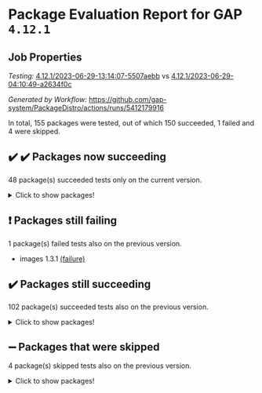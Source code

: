# Package Evaluation Report for GAP `4.12.1`

## Job Properties

*Testing:* [4.12.1/2023-06-29-13:14:07-5507aebb](https://github.com/gap-system/PackageDistro/blob/data/reports/4.12.1/2023-06-29-13:14:07-5507aebb) vs [4.12.1/2023-06-29-04:10:49-a2634f0c](https://github.com/gap-system/PackageDistro/blob/data/reports/4.12.1/2023-06-29-04:10:49-a2634f0c)

*Generated by Workflow:* https://github.com/gap-system/PackageDistro/actions/runs/5412179916

In total, 155 packages were tested, out of which 150 succeeded, 1 failed and 4 were skipped.

## :heavy_check_mark: :heavy_check_mark: Packages now succeeding

48 package(s) succeeded tests only on the current version.
<details><summary>Click to show packages!</summary>

- 4ti2interface 2023.02-04 [(success)](https://github.com/gap-system/PackageDistro/actions/runs/5412179916/jobs/9836318006) vs 4ti2interface 2023.02-04 [(failure)](https://github.com/gap-system/PackageDistro/actions/runs/5407832042/jobs/9826636148)
- agt 0.3.1 [(success)](https://github.com/gap-system/PackageDistro/actions/runs/5412179916/jobs/9836318403) vs agt 0.3.1 [(failure)](https://github.com/gap-system/PackageDistro/actions/runs/5407832042/jobs/9826636377)
- autodoc 2023.06.19 [(success)](https://github.com/gap-system/PackageDistro/actions/runs/5412179916/jobs/9836318988) vs autodoc 2023.06.19 [(failure)](https://github.com/gap-system/PackageDistro/actions/runs/5407832042/jobs/9826636645)
- automgrp 1.3.2 [(success)](https://github.com/gap-system/PackageDistro/actions/runs/5412179916/jobs/9836319287) vs automgrp 1.3.2 [(failure)](https://github.com/gap-system/PackageDistro/actions/runs/5407832042/jobs/9826636793)
- cddinterface 2022.11.01 [(success)](https://github.com/gap-system/PackageDistro/actions/runs/5412179916/jobs/9836319933) vs cddinterface 2022.11.01 [(failure)](https://github.com/gap-system/PackageDistro/actions/runs/5407832042/jobs/9826637020)
- classicpres 1.22 [(success)](https://github.com/gap-system/PackageDistro/actions/runs/5412179916/jobs/9836320246) vs classicpres 1.22 [(failure)](https://github.com/gap-system/PackageDistro/actions/runs/5407832042/jobs/9826637135)
- crypting 0.10.4 [(success)](https://github.com/gap-system/PackageDistro/actions/runs/5412179916/jobs/9836321265) vs crypting 0.10.4 [(failure)](https://github.com/gap-system/PackageDistro/actions/runs/5407832042/jobs/9826637531)
- datastructures 0.3.0 [(success)](https://github.com/gap-system/PackageDistro/actions/runs/5412179916/jobs/9836322502) vs datastructures 0.3.0 [(failure)](https://github.com/gap-system/PackageDistro/actions/runs/5407832042/jobs/9826637937)
- deepthought 1.0.6 [(success)](https://github.com/gap-system/PackageDistro/actions/runs/5412179916/jobs/9836322675) vs deepthought 1.0.6 [(failure)](https://github.com/gap-system/PackageDistro/actions/runs/5407832042/jobs/9826637998)
- digraphs 1.6.2 [(success)](https://github.com/gap-system/PackageDistro/actions/runs/5412179916/jobs/9836323168) vs digraphs 1.6.2 [(failure)](https://github.com/gap-system/PackageDistro/actions/runs/5407832042/jobs/9826638185)
- edim 1.3.7 [(success)](https://github.com/gap-system/PackageDistro/actions/runs/5412179916/jobs/9836323311) vs edim 1.3.7 [(failure)](https://github.com/gap-system/PackageDistro/actions/runs/5407832042/jobs/9826638239)
- example 4.3.4 [(success)](https://github.com/gap-system/PackageDistro/actions/runs/5412179916/jobs/9836323464) vs example 4.3.4 [(failure)](https://github.com/gap-system/PackageDistro/actions/runs/5407832042/jobs/9826638302)
- ferret 1.0.9 [(success)](https://github.com/gap-system/PackageDistro/actions/runs/5412179916/jobs/9836323948) vs ferret 1.0.9 [(failure)](https://github.com/gap-system/PackageDistro/actions/runs/5407832042/jobs/9826638470)
- fr 2.4.12 [(success)](https://github.com/gap-system/PackageDistro/actions/runs/5412179916/jobs/9836325327) vs fr 2.4.12 [(failure)](https://github.com/gap-system/PackageDistro/actions/runs/5407832042/jobs/9826638895)
- francy 2.0.3 [(success)](https://github.com/gap-system/PackageDistro/actions/runs/5412179916/jobs/9836325475) vs francy 2.0.3 [(failure)](https://github.com/gap-system/PackageDistro/actions/runs/5407832042/jobs/9826638954)
- gapdoc 1.6.6 [(success)](https://github.com/gap-system/PackageDistro/actions/runs/5412179916/jobs/9836325788) vs gapdoc 1.6.6 [(failure)](https://github.com/gap-system/PackageDistro/actions/runs/5407832042/jobs/9826639073)
- genss 1.6.8 [(success)](https://github.com/gap-system/PackageDistro/actions/runs/5412179916/jobs/9836326544) vs genss 1.6.8 [(failure)](https://github.com/gap-system/PackageDistro/actions/runs/5407832042/jobs/9826639399)
- gradedmodules 2023.02-04 [(success)](https://github.com/gap-system/PackageDistro/actions/runs/5412179916/jobs/9836326700) vs gradedmodules 2023.02-04 [(failure)](https://github.com/gap-system/PackageDistro/actions/runs/5407832042/jobs/9826639452)
- gradedringforhomalg 2023.02-04 [(success)](https://github.com/gap-system/PackageDistro/actions/runs/5412179916/jobs/9836326836) vs gradedringforhomalg 2023.02-04 [(failure)](https://github.com/gap-system/PackageDistro/actions/runs/5407832042/jobs/9826639516)
- hap 1.56 [(success)](https://github.com/gap-system/PackageDistro/actions/runs/5412179916/jobs/9836327664) vs hap 1.56 [(failure)](https://github.com/gap-system/PackageDistro/actions/runs/5407832042/jobs/9826639941)
- hapcryst 0.1.15 [(success)](https://github.com/gap-system/PackageDistro/actions/runs/5412179916/jobs/9836327819) vs hapcryst 0.1.15 [(failure)](https://github.com/gap-system/PackageDistro/actions/runs/5407832042/jobs/9826640003)
- help 3.5 [(success)](https://github.com/gap-system/PackageDistro/actions/runs/5412179916/jobs/9836328097) vs help 3.5 [(failure)](https://github.com/gap-system/PackageDistro/actions/runs/5407832042/jobs/9826640132)
- homalg 2023.02-05 [(success)](https://github.com/gap-system/PackageDistro/actions/runs/5412179916/jobs/9836328234) vs homalg 2023.02-05 [(failure)](https://github.com/gap-system/PackageDistro/actions/runs/5407832042/jobs/9826640197)
- homalgtocas 2023.02-04 [(success)](https://github.com/gap-system/PackageDistro/actions/runs/5412179916/jobs/9836328373) vs homalgtocas 2023.02-04 [(failure)](https://github.com/gap-system/PackageDistro/actions/runs/5407832042/jobs/9826640269)
- io_forhomalg 2023.02-04 [(success)](https://github.com/gap-system/PackageDistro/actions/runs/5412179916/jobs/9836329147) vs io_forhomalg 2023.02-04 [(failure)](https://github.com/gap-system/PackageDistro/actions/runs/5407832042/jobs/9826640660)
- json 2.1.1 [(success)](https://github.com/gap-system/PackageDistro/actions/runs/5412179916/jobs/9836329447) vs json 2.1.1 [(failure)](https://github.com/gap-system/PackageDistro/actions/runs/5407832042/jobs/9826640807)
- jupyterkernel 1.5.0 [(success)](https://github.com/gap-system/PackageDistro/actions/runs/5412179916/jobs/9836329586) vs jupyterkernel 1.5.0 [(failure)](https://github.com/gap-system/PackageDistro/actions/runs/5407832042/jobs/9826640899)
- jupyterviz 1.5.6 [(success)](https://github.com/gap-system/PackageDistro/actions/runs/5412179916/jobs/9836329764) vs jupyterviz 1.5.6 [(failure)](https://github.com/gap-system/PackageDistro/actions/runs/5407832042/jobs/9826640986)
- kan 1.35 [(success)](https://github.com/gap-system/PackageDistro/actions/runs/5412179916/jobs/9836329893) vs kan 1.35 [(failure)](https://github.com/gap-system/PackageDistro/actions/runs/5407832042/jobs/9826641094)
- laguna 3.9.6 [(success)](https://github.com/gap-system/PackageDistro/actions/runs/5412179916/jobs/9836330219) vs laguna 3.9.6 [(failure)](https://github.com/gap-system/PackageDistro/actions/runs/5407832042/jobs/9826641276)
- linearalgebraforcap 2023.06-02 [(success)](https://github.com/gap-system/PackageDistro/actions/runs/5412179916/jobs/9836330927) vs linearalgebraforcap 2023.06-02 [(failure)](https://github.com/gap-system/PackageDistro/actions/runs/5407832042/jobs/9826641595)
- majoranaalgebras 1.5.1 [(success)](https://github.com/gap-system/PackageDistro/actions/runs/5412179916/jobs/9836331557) vs majoranaalgebras 1.5.1 [(failure)](https://github.com/gap-system/PackageDistro/actions/runs/5407832042/jobs/9826641900)
- matgrp 0.70 [(success)](https://github.com/gap-system/PackageDistro/actions/runs/5412179916/jobs/9836331880) vs matgrp 0.70 [(failure)](https://github.com/gap-system/PackageDistro/actions/runs/5407832042/jobs/9826642053)
- matricesforhomalg 2023.02-04 [(success)](https://github.com/gap-system/PackageDistro/actions/runs/5412179916/jobs/9836332031) vs matricesforhomalg 2023.02-04 [(failure)](https://github.com/gap-system/PackageDistro/actions/runs/5407832042/jobs/9826642142)
- modulepresentationsforcap 2023.06-02 [(success)](https://github.com/gap-system/PackageDistro/actions/runs/5412179916/jobs/9836332299) vs modulepresentationsforcap 2023.06-02 [(failure)](https://github.com/gap-system/PackageDistro/actions/runs/5407832042/jobs/9826642292)
- modules 2023.02-04 [(success)](https://github.com/gap-system/PackageDistro/actions/runs/5412179916/jobs/9836332435) vs modules 2023.02-04 [(failure)](https://github.com/gap-system/PackageDistro/actions/runs/5407832042/jobs/9826642415)
- monoidalcategories 2023.05-03 [(success)](https://github.com/gap-system/PackageDistro/actions/runs/5412179916/jobs/9836332583) vs monoidalcategories 2023.05-03 [(failure)](https://github.com/gap-system/PackageDistro/actions/runs/5407832042/jobs/9826642520)
- nconvex 2022.09-01 [(success)](https://github.com/gap-system/PackageDistro/actions/runs/5412179916/jobs/9836332745) vs nconvex 2022.09-01 [(failure)](https://github.com/gap-system/PackageDistro/actions/runs/5407832042/jobs/9826642624)
- nock 1.5 [(success)](https://github.com/gap-system/PackageDistro/actions/runs/5412179916/jobs/9836333029) vs nock 1.5 [(failure)](https://github.com/gap-system/PackageDistro/actions/runs/5407832042/jobs/9826642836)
- openmath 11.5.3 [(success)](https://github.com/gap-system/PackageDistro/actions/runs/5412179916/jobs/9836333624) vs openmath 11.5.3 [(failure)](https://github.com/gap-system/PackageDistro/actions/runs/5407832042/jobs/9826643299)
- packagemanager 1.4.1 [(success)](https://github.com/gap-system/PackageDistro/actions/runs/5412179916/jobs/9836333886) vs packagemanager 1.4.1 [(failure)](https://github.com/gap-system/PackageDistro/actions/runs/5407832042/jobs/9826643493)
- patternclass 2.4.3 [(success)](https://github.com/gap-system/PackageDistro/actions/runs/5412179916/jobs/9836334048) vs patternclass 2.4.3 [(failure)](https://github.com/gap-system/PackageDistro/actions/runs/5407832042/jobs/9826643578)
- polenta 1.3.10 [(success)](https://github.com/gap-system/PackageDistro/actions/runs/5412179916/jobs/9836334418) vs polenta 1.3.10 [(failure)](https://github.com/gap-system/PackageDistro/actions/runs/5407832042/jobs/9826643747)
- polymaking 0.8.6 [(success)](https://github.com/gap-system/PackageDistro/actions/runs/5412179916/jobs/9836334599) vs polymaking 0.8.6 [(failure)](https://github.com/gap-system/PackageDistro/actions/runs/5407832042/jobs/9826643842)
- primgrp 3.4.4 [(success)](https://github.com/gap-system/PackageDistro/actions/runs/5412179916/jobs/9836334766) vs primgrp 3.4.4 [(failure)](https://github.com/gap-system/PackageDistro/actions/runs/5407832042/jobs/9826643922)
- profiling 2.5.2 [(success)](https://github.com/gap-system/PackageDistro/actions/runs/5412179916/jobs/9836334909) vs profiling 2.5.2 [(failure)](https://github.com/gap-system/PackageDistro/actions/runs/5407832042/jobs/9826644002)
- radiroot 2.9 [(success)](https://github.com/gap-system/PackageDistro/actions/runs/5412179916/jobs/9836335345) vs radiroot 2.9 [(failure)](https://github.com/gap-system/PackageDistro/actions/runs/5407832042/jobs/9826644267)
- rds 1.8 [(success)](https://github.com/gap-system/PackageDistro/actions/runs/5412179916/jobs/9836335655) vs rds 1.8 [(failure)](https://github.com/gap-system/PackageDistro/actions/runs/5407832042/jobs/9826644440)
</details>

## :exclamation: Packages still failing

1 package(s) failed tests also on the previous version.
- images 1.3.1 [(failure)](https://github.com/gap-system/PackageDistro/actions/runs/5412179916/jobs/9836328683)

## :heavy_check_mark: Packages still succeeding

102 package(s) succeeded tests also on the previous version.
<details><summary>Click to show packages!</summary>

- ace 5.6.2 [(success)](https://github.com/gap-system/PackageDistro/actions/runs/5412179916/jobs/9836318141)
- aclib 1.3.2 [(success)](https://github.com/gap-system/PackageDistro/actions/runs/5412179916/jobs/9836318284)
- alnuth 3.2.1 [(success)](https://github.com/gap-system/PackageDistro/actions/runs/5412179916/jobs/9836318533)
- anupq 3.3.0 [(success)](https://github.com/gap-system/PackageDistro/actions/runs/5412179916/jobs/9836318682)
- atlasrep 2.1.6 [(success)](https://github.com/gap-system/PackageDistro/actions/runs/5412179916/jobs/9836318844)
- automata 1.15 [(success)](https://github.com/gap-system/PackageDistro/actions/runs/5412179916/jobs/9836319143)
- autpgrp 1.11 [(success)](https://github.com/gap-system/PackageDistro/actions/runs/5412179916/jobs/9836319458)
- cap 2023.06-08 [(success)](https://github.com/gap-system/PackageDistro/actions/runs/5412179916/jobs/9836319604)
- caratinterface 2.3.5 [(success)](https://github.com/gap-system/PackageDistro/actions/runs/5412179916/jobs/9836319759)
- circle 1.6.6 [(success)](https://github.com/gap-system/PackageDistro/actions/runs/5412179916/jobs/9836320092)
- cohomolo 1.6.11 [(success)](https://github.com/gap-system/PackageDistro/actions/runs/5412179916/jobs/9836320410)
- congruence 1.2.5 [(success)](https://github.com/gap-system/PackageDistro/actions/runs/5412179916/jobs/9836320584)
- corelg 1.56 [(success)](https://github.com/gap-system/PackageDistro/actions/runs/5412179916/jobs/9836320764)
- crime 1.6 [(success)](https://github.com/gap-system/PackageDistro/actions/runs/5412179916/jobs/9836320950)
- crisp 1.4.6 [(success)](https://github.com/gap-system/PackageDistro/actions/runs/5412179916/jobs/9836321100)
- cryst 4.1.26 [(success)](https://github.com/gap-system/PackageDistro/actions/runs/5412179916/jobs/9836321429)
- crystcat 1.1.10 [(success)](https://github.com/gap-system/PackageDistro/actions/runs/5412179916/jobs/9836321591)
- ctbllib 1.3.6 [(success)](https://github.com/gap-system/PackageDistro/actions/runs/5412179916/jobs/9836321764)
- cubefree 1.19 [(success)](https://github.com/gap-system/PackageDistro/actions/runs/5412179916/jobs/9836321942)
- curlinterface 2.3.2 [(success)](https://github.com/gap-system/PackageDistro/actions/runs/5412179916/jobs/9836322130)
- cvec 2.8.1 [(success)](https://github.com/gap-system/PackageDistro/actions/runs/5412179916/jobs/9836322334)
- design 1.8 [(success)](https://github.com/gap-system/PackageDistro/actions/runs/5412179916/jobs/9836322838)
- difsets 2.3.1 [(success)](https://github.com/gap-system/PackageDistro/actions/runs/5412179916/jobs/9836323003)
- examplesforhomalg 2023.02-04 [(success)](https://github.com/gap-system/PackageDistro/actions/runs/5412179916/jobs/9836323626)
- factint 1.6.3 [(success)](https://github.com/gap-system/PackageDistro/actions/runs/5412179916/jobs/9836323792)
- fga 1.5.0 [(success)](https://github.com/gap-system/PackageDistro/actions/runs/5412179916/jobs/9836324246)
- fining 1.5.5 [(success)](https://github.com/gap-system/PackageDistro/actions/runs/5412179916/jobs/9836324574)
- float 1.0.3 [(success)](https://github.com/gap-system/PackageDistro/actions/runs/5412179916/jobs/9836324743)
- format 1.4.3 [(success)](https://github.com/gap-system/PackageDistro/actions/runs/5412179916/jobs/9836324895)
- forms 1.2.9 [(success)](https://github.com/gap-system/PackageDistro/actions/runs/5412179916/jobs/9836325046)
- fplsa 1.2.6 [(success)](https://github.com/gap-system/PackageDistro/actions/runs/5412179916/jobs/9836325191)
- fwtree 1.3 [(success)](https://github.com/gap-system/PackageDistro/actions/runs/5412179916/jobs/9836325633)
- gauss 2023.02-04 [(success)](https://github.com/gap-system/PackageDistro/actions/runs/5412179916/jobs/9836325951)
- gaussforhomalg 2023.02-04 [(success)](https://github.com/gap-system/PackageDistro/actions/runs/5412179916/jobs/9836326120)
- gbnp 1.0.5 [(success)](https://github.com/gap-system/PackageDistro/actions/runs/5412179916/jobs/9836326253)
- generalizedmorphismsforcap 2023.03-01 [(success)](https://github.com/gap-system/PackageDistro/actions/runs/5412179916/jobs/9836326391)
- grape 4.9.0 [(success)](https://github.com/gap-system/PackageDistro/actions/runs/5412179916/jobs/9836326991)
- groupoids 1.73 [(success)](https://github.com/gap-system/PackageDistro/actions/runs/5412179916/jobs/9836327128)
- grpconst 2.6.4 [(success)](https://github.com/gap-system/PackageDistro/actions/runs/5412179916/jobs/9836327287)
- guarana 0.96.3 [(success)](https://github.com/gap-system/PackageDistro/actions/runs/5412179916/jobs/9836327415)
- guava 3.18 [(success)](https://github.com/gap-system/PackageDistro/actions/runs/5412179916/jobs/9836327532)
- hecke 1.5.3 [(success)](https://github.com/gap-system/PackageDistro/actions/runs/5412179916/jobs/9836327968)
- idrel 2.45 [(success)](https://github.com/gap-system/PackageDistro/actions/runs/5412179916/jobs/9836328521)
- intpic 0.3.0 [(success)](https://github.com/gap-system/PackageDistro/actions/runs/5412179916/jobs/9836328844)
- io 4.8.1 [(success)](https://github.com/gap-system/PackageDistro/actions/runs/5412179916/jobs/9836328996)
- irredsol 1.4.4 [(success)](https://github.com/gap-system/PackageDistro/actions/runs/5412179916/jobs/9836329297)
- kbmag 1.5.11 [(success)](https://github.com/gap-system/PackageDistro/actions/runs/5412179916/jobs/9836330052)
- liealgdb 2.2.1 [(success)](https://github.com/gap-system/PackageDistro/actions/runs/5412179916/jobs/9836330411)
- liepring 2.8 [(success)](https://github.com/gap-system/PackageDistro/actions/runs/5412179916/jobs/9836330570)
- liering 2.4.2 [(success)](https://github.com/gap-system/PackageDistro/actions/runs/5412179916/jobs/9836330768)
- localizeringforhomalg 2023.02-04 [(success)](https://github.com/gap-system/PackageDistro/actions/runs/5412179916/jobs/9836331069)
- loops 3.4.3 [(success)](https://github.com/gap-system/PackageDistro/actions/runs/5412179916/jobs/9836331205)
- lpres 1.0.3 [(success)](https://github.com/gap-system/PackageDistro/actions/runs/5412179916/jobs/9836331390)
- mapclass 1.4.6 [(success)](https://github.com/gap-system/PackageDistro/actions/runs/5412179916/jobs/9836331734)
- modisom 2.5.4 [(success)](https://github.com/gap-system/PackageDistro/actions/runs/5412179916/jobs/9836332173)
- nilmat 1.4.2 [(success)](https://github.com/gap-system/PackageDistro/actions/runs/5412179916/jobs/9836332892)
- normalizinterface 1.3.6 [(success)](https://github.com/gap-system/PackageDistro/actions/runs/5412179916/jobs/9836333165)
- nq 2.5.10 [(success)](https://github.com/gap-system/PackageDistro/actions/runs/5412179916/jobs/9836333319)
- numericalsgps 1.3.1 [(success)](https://github.com/gap-system/PackageDistro/actions/runs/5412179916/jobs/9836333467)
- orb 4.9.0 [(success)](https://github.com/gap-system/PackageDistro/actions/runs/5412179916/jobs/9836333772)
- permut 2.0.4 [(success)](https://github.com/gap-system/PackageDistro/actions/runs/5412179916/jobs/9836334213)
- qpa 1.34 [(success)](https://github.com/gap-system/PackageDistro/actions/runs/5412179916/jobs/9836335046)
- quagroup 1.8.3 [(success)](https://github.com/gap-system/PackageDistro/actions/runs/5412179916/jobs/9836335212)
- rcwa 4.7.1 [(success)](https://github.com/gap-system/PackageDistro/actions/runs/5412179916/jobs/9836335503)
- recog 1.4.2 [(success)](https://github.com/gap-system/PackageDistro/actions/runs/5412179916/jobs/9836335794)
- repndecomp 1.3.0 [(success)](https://github.com/gap-system/PackageDistro/actions/runs/5412179916/jobs/9836335951)
- repsn 3.1.1 [(success)](https://github.com/gap-system/PackageDistro/actions/runs/5412179916/jobs/9836336104)
- resclasses 4.7.3 [(success)](https://github.com/gap-system/PackageDistro/actions/runs/5412179916/jobs/9836336226)
- ringsforhomalg 2023.02-05 [(success)](https://github.com/gap-system/PackageDistro/actions/runs/5412179916/jobs/9836336368)
- sco 2023.02-04 [(success)](https://github.com/gap-system/PackageDistro/actions/runs/5412179916/jobs/9836336514)
- scscp 2.4.1 [(success)](https://github.com/gap-system/PackageDistro/actions/runs/5412179916/jobs/9836336640)
- semigroups 5.2.1 [(success)](https://github.com/gap-system/PackageDistro/actions/runs/5412179916/jobs/9836336798)
- sglppow 2.3 [(success)](https://github.com/gap-system/PackageDistro/actions/runs/5412179916/jobs/9836336960)
- sgpviz 0.999.5 [(success)](https://github.com/gap-system/PackageDistro/actions/runs/5412179916/jobs/9836337090)
- simpcomp 2.1.14 [(success)](https://github.com/gap-system/PackageDistro/actions/runs/5412179916/jobs/9836337237)
- singular 2023.02.09 [(success)](https://github.com/gap-system/PackageDistro/actions/runs/5412179916/jobs/9836337371)
- sl2reps 1.1 [(success)](https://github.com/gap-system/PackageDistro/actions/runs/5412179916/jobs/9836337485)
- sla 1.5.3 [(success)](https://github.com/gap-system/PackageDistro/actions/runs/5412179916/jobs/9836337618)
- smallgrp 1.5.3 [(success)](https://github.com/gap-system/PackageDistro/actions/runs/5412179916/jobs/9836337792)
- smallsemi 0.6.13 [(success)](https://github.com/gap-system/PackageDistro/actions/runs/5412179916/jobs/9836337953)
- sonata 2.9.6 [(success)](https://github.com/gap-system/PackageDistro/actions/runs/5412179916/jobs/9836338094)
- sophus 1.27 [(success)](https://github.com/gap-system/PackageDistro/actions/runs/5412179916/jobs/9836338244)
- spinsym 1.5.2 [(success)](https://github.com/gap-system/PackageDistro/actions/runs/5412179916/jobs/9836338384)
- standardff 0.9.4 [(success)](https://github.com/gap-system/PackageDistro/actions/runs/5412179916/jobs/9836338544)
- symbcompcc 1.3.2 [(success)](https://github.com/gap-system/PackageDistro/actions/runs/5412179916/jobs/9836338679)
- thelma 1.3 [(success)](https://github.com/gap-system/PackageDistro/actions/runs/5412179916/jobs/9836338820)
- tomlib 1.2.9 [(success)](https://github.com/gap-system/PackageDistro/actions/runs/5412179916/jobs/9836338958)
- toolsforhomalg 2023.05-01 [(success)](https://github.com/gap-system/PackageDistro/actions/runs/5412179916/jobs/9836339109)
- toric 1.9.5 [(success)](https://github.com/gap-system/PackageDistro/actions/runs/5412179916/jobs/9836339258)
- toricvarieties 2022.07.13 [(success)](https://github.com/gap-system/PackageDistro/actions/runs/5412179916/jobs/9836339518)
- transgrp 3.6.4 [(success)](https://github.com/gap-system/PackageDistro/actions/runs/5412179916/jobs/9836339657)
- ugaly 4.0.3 [(success)](https://github.com/gap-system/PackageDistro/actions/runs/5412179916/jobs/9836339798)
- unipot 1.5 [(success)](https://github.com/gap-system/PackageDistro/actions/runs/5412179916/jobs/9836339926)
- unitlib 4.2.0 [(success)](https://github.com/gap-system/PackageDistro/actions/runs/5412179916/jobs/9836340092)
- utils 0.82 [(success)](https://github.com/gap-system/PackageDistro/actions/runs/5412179916/jobs/9836340220)
- uuid 0.7 [(success)](https://github.com/gap-system/PackageDistro/actions/runs/5412179916/jobs/9836340385)
- walrus 0.9991 [(success)](https://github.com/gap-system/PackageDistro/actions/runs/5412179916/jobs/9836340556)
- wedderga 4.10.4 [(success)](https://github.com/gap-system/PackageDistro/actions/runs/5412179916/jobs/9836340721)
- xmod 2.91 [(success)](https://github.com/gap-system/PackageDistro/actions/runs/5412179916/jobs/9836340874)
- xmodalg 1.23 [(success)](https://github.com/gap-system/PackageDistro/actions/runs/5412179916/jobs/9836341039)
- yangbaxter 0.10.3 [(success)](https://github.com/gap-system/PackageDistro/actions/runs/5412179916/jobs/9836341196)
- zeromqinterface 0.14 [(success)](https://github.com/gap-system/PackageDistro/actions/runs/5412179916/jobs/9836341365)
</details>

## :heavy_minus_sign: Packages that were skipped

4 package(s) skipped tests also on the previous version.
<details><summary>Click to show packages!</summary>

- browse 1.8.21 [(skipped)](https://github.com/gap-system/PackageDistro/actions/runs/5412179916/jobs/9835933958)
- itc 1.5.1 [(skipped)](https://github.com/gap-system/PackageDistro/actions/runs/5412179916/jobs/9835933958)
- polycyclic 2.16 [(skipped)](https://github.com/gap-system/PackageDistro/actions/runs/5412179916/jobs/9835933958)
- xgap 4.31 [(skipped)](https://github.com/gap-system/PackageDistro/actions/runs/5412179916/jobs/9835933958)
</details>

